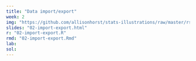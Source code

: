```yaml
---
title: "Data import/export"
week: 2
img: "https://github.com/allisonhorst/stats-illustrations/raw/master/rstats-artwork/tidyverse_celestial.png"
slides: "02-import-export.html"
r: "02-import-export.R"
rmd: "02-import-export.Rmd"
lab: 
sol:
---
```

